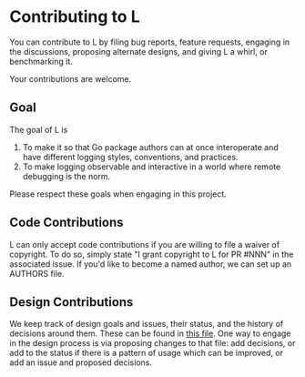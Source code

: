 # Contributing to L

You can contribute to L by filing bug reports, feature requests, engaging 
in the discussions, proposing alternate designs, and giving L a whirl, or
benchmarking it.

Your contributions are welcome.

## Goal

The goal of L is 
1. To make it so that Go package authors can at once interoperate
and have different logging styles, conventions, and practices.
1. To make logging observable and interactive in a world where 
remote debugging is the norm.

Please respect these goals when engaging in this project.  

## Code Contributions

L can only accept code contributions if you are willing to file a waiver
of copyright.  To do so, simply state "I grant copyright to L for PR #NNN"
in the associated issue.  If you'd like to become a named author, we can
set up an AUTHORS file.

## Design Contributions

We keep track of design goals and issues, their status, and the history of decisions 
around them.  These can be found in [this file](design-issues.md).  One way to 
engage in the design process is via proposing changes to that file: add decisions,
or add to the status if there is a pattern of usage which can be improved, or add 
an issue and proposed decisions.
